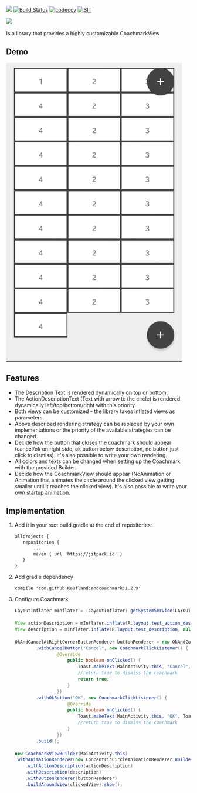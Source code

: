[![](https://jitpack.io/v/Kaufland/andcoachmark.svg)](https://jitpack.io/#Kaufland/andcoachmark)
[![Build Status](https://travis-ci.org/Kaufland/andcoachmark.svg?branch=master)](https://travis-ci.org/Kaufland/andcoachmark)
[![codecov](https://codecov.io/gh/Kaufland/andcoachmark/branch/master/graph/badge.svg)](https://codecov.io/gh/Kaufland/andcoachmark)
[![SIT](https://img.shields.io/badge/SIT-awesome-blueviolet.svg)](https://jobs.schwarz)

![](https://raw.githubusercontent.com/SchwarzIT/andcoachmark/master/coachmark.png)

Is a library that provides a highly customizable CoachmarkView


## Demo

![](https://raw.githubusercontent.com/Kaufland/andcoachmark/master/ezgif-2-96da2400cb.gif)


## Features

* The Description Text is rendered  dynamically on top or bottom.
* The ActionDescriptionText (Text with arrow to the circle) is rendered dynamically left/top/bottom/right with this priority.
* Both views can be customized - the library takes inflated views as parameters.
* Above described rendering strategy can be replaced by your own implementations or the priority of the available strategies can be changed.
* Decide how the button that closes the coachmark should appear (cancel/ok on right side, ok button below description, no button just click to dismiss). It's also possible to write your own rendering.
* All colors and texts can be changed when setting up the Coachmark with the provided Builder.
* Decide how the CoachmarkView should appear (NoAnimation or Animation that animates the circle around the clicked view getting smaller until it reaches the clicked view). It's also possible to write your own startup animation.

## Implementation


1. Add it in your root build.gradle at the end of repositories:

	 ```
	allprojects {
		repositories {
			...
			maven { url 'https://jitpack.io' }
		}
	}
	```

2. Add gradle dependency

    ```
    compile 'com.github.Kaufland:andcoachmark:1.2.9'
    ```

3. Configure Coachmark 

	``` java
	LayoutInflater mInflater = (LayoutInflater) getSystemService(LAYOUT_INFLATER_SERVICE);
	        
	View actionDescription = mInflater.inflate(R.layout.test_action_description, null);
	View description = mInflater.inflate(R.layout.test_description, null);

	OkAndCancelAtRightCornerButtonRenderer buttonRenderer = new OkAndCancelAtRightCornerButtonRenderer.Builder(this)
         	.withCancelButton("Cancel", new CoachmarkClickListener() {
                	@Override
                    	public boolean onClicked() {
                        	Toast.makeText(MainActivity.this, "Cancel", Toast.LENGTH_LONG).show();
                        	//return true to dismiss the coachmark
                        	return true;
                    	}
                	})
          	.withOkButton("OK", new CoachmarkClickListener() {
                    	@Override
                    	public boolean onClicked() {
                        	Toast.makeText(MainActivity.this, "OK", Toast.LENGTH_LONG).show();
                        	//return true to dismiss the coachmark
                    	}
                	})
          	.build();

	new CoachmarkViewBuilder(MainActivity.this)
	.withAnimationRenderer(new ConcentricCircleAnimationRenderer.Builder().withDuration(500).build())
    	.withActionDescription(actionDescription)
    	.withDescription(description)
    	.withButtonRenderer(buttonRenderer)
    	.buildAroundView(clickedView).show();
	```

